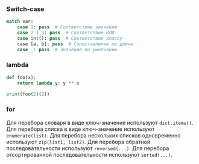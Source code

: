 ### Switch-case
```python
match var:
    case 1: pass  # Соответствие значению
    case 2 | 3: pass  # Соответствие ИЛИ
    case int(): pass  # Соответствие классу
    case [a, b]: pass  # Сопоставление по длине
    case _: pass  # Значение по умолчанию
```

### lambda
```python
def foo(x):
    return lambda y: y ** x

print(foo(2)(2))
```


### for
Для перебора словаря в виде ключ-значение используют `dict.items()`. Для перебора списка в виде ключ-значение используют `enumerate(list)`. Для перебора нескольких списков одновременно используют `zip(list1, list2)`. Для перебора обратной последовательности используют `reversed(...)`. Для перебора отсортированной последовательности используют `sorted(...)`.